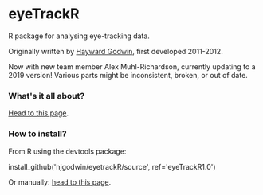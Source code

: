 # eyeTrackR

R package for analysing eye-tracking data. 

Originally written by [Hayward Godwin](http://psychwire.wordpress.com/), first developed 2011-2012. 

Now with new team member Alex Muhl-Richardson, currently updating to a 2019 version! Various parts might be inconsistent, broken, or out of date.

### What's it all about?

[Head to this page](https://github.com/hjgodwin/eyeTrackR/wiki).

### How to install?

From R using the devtools package:

install_github('hjgodwin/eyetrackR/source', ref='eyeTrackR1.0')

Or manually: [head to this page](https://github.com/hjgodwin/eyeTrackR/wiki/Installation/).







